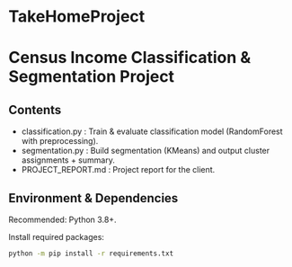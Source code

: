 # TakeHomeProject
# Census Income Classification & Segmentation Project

## Contents
- classification.py : Train & evaluate classification model (RandomForest with preprocessing).
- segmentation.py : Build segmentation (KMeans) and output cluster assignments + summary.
- PROJECT_REPORT.md : Project report for the client.

## Environment & Dependencies
Recommended: Python 3.8+.

Install required packages:

```bash
python -m pip install -r requirements.txt
